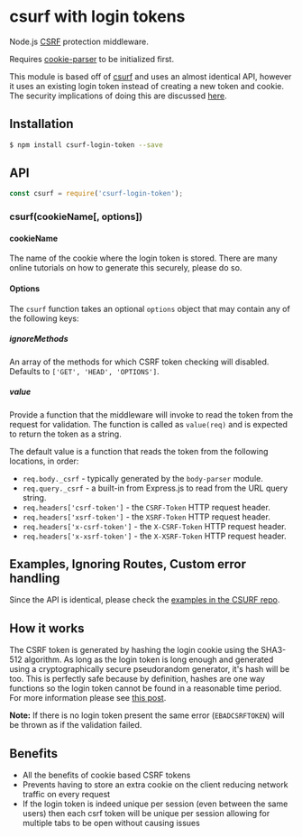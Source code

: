 # csurf with login tokens

Node.js [CSRF](https://en.wikipedia.org/wiki/Cross-site_request_forgery) protection middleware.

Requires [cookie-parser](https://www.npmjs.com/package/cookie-parser) to be initialized first.

This module is based off of [csurf]() and uses an almost identical API, however it uses an existing login token instead of creating a new token and cookie. The security implications of doing this are discussed [here](https://security.stackexchange.com/questions/219764/is-it-secure-to-use-a-hash-of-a-login-token-as-an-anti-csrf-token). 

## Installation

```sh
$ npm install csurf-login-token --save
```

## API

```js
const csurf = require('csurf-login-token');
```

### csurf(cookieName[, options])

#### cookieName

The name of the cookie where the login token is stored. There are many online tutorials on how to generate this securely, please do so.

#### Options

The `csurf` function takes an optional `options` object that may contain
any of the following keys:

##### ignoreMethods

An array of the methods for which CSRF token checking will disabled.
Defaults to `['GET', 'HEAD', 'OPTIONS']`.

##### value

Provide a function that the middleware will invoke to read the token from
the request for validation. The function is called as `value(req)` and is
expected to return the token as a string.

The default value is a function that reads the token from the following
locations, in order:

  - `req.body._csrf` - typically generated by the `body-parser` module.
  - `req.query._csrf` - a built-in from Express.js to read from the URL
    query string.
  - `req.headers['csrf-token']` - the `CSRF-Token` HTTP request header.
  - `req.headers['xsrf-token']` - the `XSRF-Token` HTTP request header.
  - `req.headers['x-csrf-token']` - the `X-CSRF-Token` HTTP request header.
  - `req.headers['x-xsrf-token']` - the `X-XSRF-Token` HTTP request header.

## Examples, Ignoring Routes, Custom error handling

Since the API is identical, please check the [examples in the CSURF repo](https://github.com/expressjs/csurf#example).

## How it works

The CSRF token is generated by hashing the login cookie using the SHA3-512 algorithm. As long as the login token is long enough and generated using a cryptographically secure pseudorandom generator, it's hash will be too. This is perfectly safe because by definition, hashes are one way functions so the login token cannot be found in a reasonable time period. For more information please see [this post](https://security.stackexchange.com/a/219771/163099).

**Note:** If there is no login token present the same error (`EBADCSRFTOKEN`) will be thrown as if the validation failed.

## Benefits

- All the benefits of cookie based CSRF tokens 
- Prevents having to store an extra cookie on the client reducing network traffic on every request
- If the login token is indeed unique per session (even between the same users) then each csrf token will be unique per session allowing for multiple tabs to be open without causing issues
